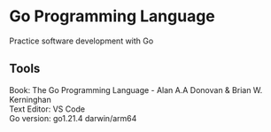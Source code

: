 # Go Programming Language
Practice software development with Go

## Tools  
Book: The Go Programming Language - Alan A.A Donovan & Brian W. Kerninghan  
Text Editor: VS Code  
Go version: go1.21.4 darwin/arm64 
